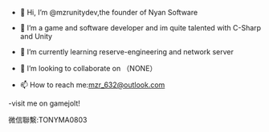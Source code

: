 - 👋 Hi, I’m @mzrunitydev,the founder of Nyan Software
- 👀 I’m a game and software developer
  and im quite talented with C-Sharp and Unity
  
- 🌱 I’m currently learning reserve-engineering
  and network server
- 💞️ I’m looking to collaborate on （NONE）
- 📫 How to reach me:mzr_632@outlook.com

-visit me on gamejolt!

微信聯繫:TONYMA0803
<!---
mzrunitydev/mzrunitydev is a ✨ special ✨ repository because its `README.md` (this file) appears on your GitHub profile.
You can click the Preview link to take a look at your changes.
--->
